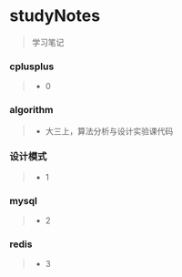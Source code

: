 # studyNotes

>学习笔记

### cplusplus

>- 0

### algorithm

>- 大三上，算法分析与设计实验课代码

### 设计模式

>- 1

### mysql

>- 2

### redis

>- 3
